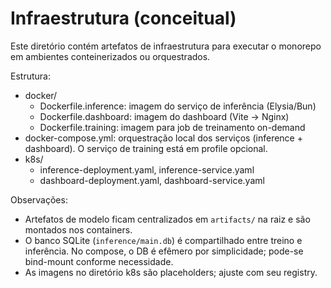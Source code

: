 # Infraestrutura (conceitual)

Este diretório contém artefatos de infraestrutura para executar o monorepo em ambientes conteinerizados ou orquestrados.

Estrutura:
- docker/
  - Dockerfile.inference: imagem do serviço de inferência (Elysia/Bun)
  - Dockerfile.dashboard: imagem do dashboard (Vite -> Nginx)
  - Dockerfile.training: imagem para job de treinamento on-demand
- docker-compose.yml: orquestração local dos serviços (inference + dashboard). O serviço de training está em profile opcional.
- k8s/
  - inference-deployment.yaml, inference-service.yaml
  - dashboard-deployment.yaml, dashboard-service.yaml

Observações:
- Artefatos de modelo ficam centralizados em `artifacts/` na raiz e são montados nos containers.
- O banco SQLite (`inference/main.db`) é compartilhado entre treino e inferência. No compose, o DB é efêmero por simplicidade; pode-se bind-mount conforme necessidade.
- As imagens no diretório k8s são placeholders; ajuste com seu registry.
